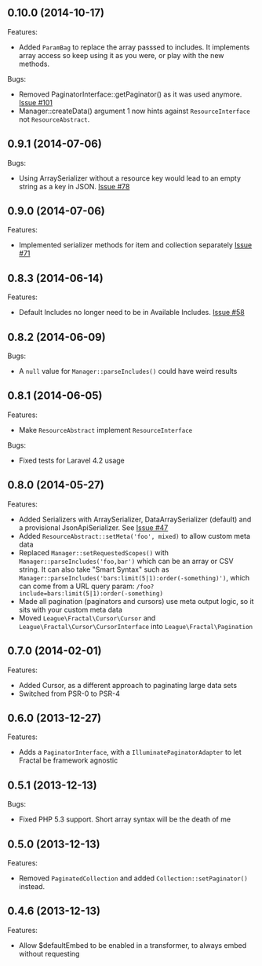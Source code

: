 ## 0.10.0 (2014-10-17)

Features:

  - Added `ParamBag` to replace the array passsed to includes. It implements array access so keep using it as you were, or play with the new methods.

Bugs:

  - Removed PaginatorInterface::getPaginator() as it was used anymore. [Issue #101]
  - Manager::createData() argument 1 now hints against `ResourceInterface` not `ResourceAbstract`.

[Issue #101]: https://github.com/thephpleague/fractal/issues/101

## 0.9.1 (2014-07-06)

Bugs:

  - Using ArraySerializer without a resource key would lead to an empty string as a key in JSON. [Issue #78]

[Issue #78]: https://github.com/thephpleague/fractal/issues/78

## 0.9.0 (2014-07-06)

Features:

  - Implemented serializer methods for item and collection separately [Issue #71]

[Issue #71]: https://github.com/thephpleague/fractal/issues/71

## 0.8.3 (2014-06-14)

Features:

  - Default Includes no longer need to be in Available Includes. [Issue #58]

[Issue #58]: https://github.com/thephpleague/fractal/issues/58

## 0.8.2 (2014-06-09)

Bugs:

  - A `null` value for `Manager::parseIncludes()` could have weird results

## 0.8.1 (2014-06-05)

Features:

  - Make `ResourceAbstract` implement `ResourceInterface`

Bugs:

  - Fixed tests for Laravel 4.2 usage


## 0.8.0 (2014-05-27)

Features:

  - Added Serializers with ArraySerializer, DataArraySerializer (default) and a provisional JsonApiSerializer. See [Issue #47]
  - Added `ResourceAbstract::setMeta('foo', mixed)` to allow custom meta data
  - Replaced `Manager::setRequestedScopes()` with `Manager::parseIncludes('foo,bar')` which can be an array or CSV string. It can
  also take "Smart Syntax" such as `Manager::parseIncludes('bars:limit(5|1):order(-something)')`, which can come from a URL query
  param: `/foo?include=bars:limit(5|1):order(-something)`
  - Made all pagination (paginators and cursors) use meta output logic, so it sits with your custom meta data
  - Moved `League\Fractal\Cursor\Cursor` and `League\Fractal\Cursor\CursorInterface` into `League\Fractal\Pagination`

[Issue #27]: https://github.com/thephpleague/fractal/issues/27
[Issue #47]: https://github.com/thephpleague/fractal/pull/47

## 0.7.0 (2014-02-01)

Features:

  - Added Cursor, as a different approach to paginating large data sets
  - Switched from PSR-0 to PSR-4

## 0.6.0 (2013-12-27)

Features:

  - Adds a `PaginatorInterface`, with a `IlluminatePaginatorAdapter` to let Fractal be framework agnostic

## 0.5.1 (2013-12-13)

Bugs:

  - Fixed PHP 5.3 support. Short array syntax will be the death of me

## 0.5.0 (2013-12-13)

Features:

  - Removed `PaginatedCollection` and added `Collection::setPaginator()` instead.

## 0.4.6 (2013-12-13)

Features:

  - Allow $defaultEmbed to be enabled in a transformer, to always embed without requesting
